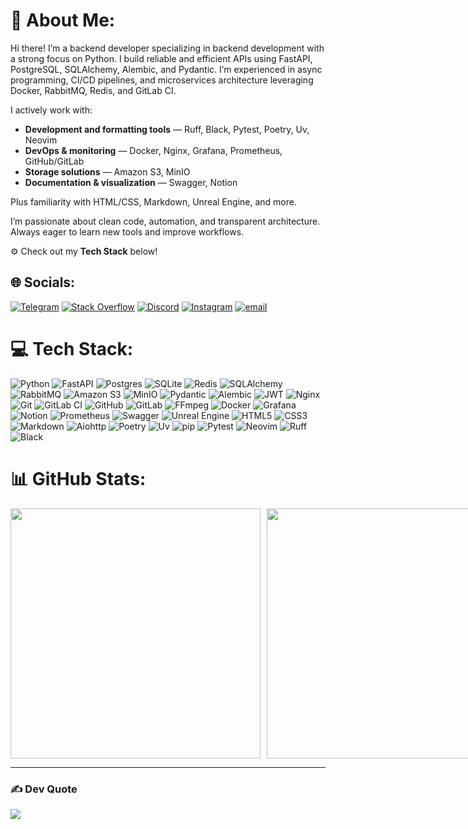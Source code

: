 
# 💫 About Me:
Hi there! I’m a backend developer specializing in backend development with a strong focus on Python.
I build reliable and efficient APIs using FastAPI, PostgreSQL, SQLAlchemy, Alembic, and Pydantic.
I’m experienced in async programming, CI/CD pipelines, and microservices architecture leveraging Docker, RabbitMQ, Redis, and GitLab CI.

I actively work with:

- **Development and formatting tools** — Ruff, Black, Pytest, Poetry, Uv, Neovim  
- **DevOps & monitoring** — Docker, Nginx, Grafana, Prometheus, GitHub/GitLab  
- **Storage solutions** — Amazon S3, MinIO  
- **Documentation & visualization** — Swagger, Notion  

Plus familiarity with HTML/CSS, Markdown, Unreal Engine, and more.

I’m passionate about clean code, automation, and transparent architecture. 
Always eager to learn new tools and improve workflows.

⚙️ Check out my **Tech Stack** below!

## 🌐 Socials:
[![Telegram](https://img.shields.io/badge/Telegram-2CA5E0?logo=telegram&logoColor=white)](https://t.me/twpro8)
[![Stack Overflow](https://img.shields.io/badge/-Stackoverflow-FE7A16?logo=stack-overflow&logoColor=white)](https://stackoverflow.com/users/31022516)
[![Discord](https://img.shields.io/badge/Discord-%237289DA.svg?logo=discord&logoColor=white)](https://discord.gg/tb4ztJNBTF)
[![Instagram](https://img.shields.io/badge/Instagram-%23E4405F.svg?logo=Instagram&logoColor=white)](https://instagram.com/twpro8)
[![email](https://img.shields.io/badge/Email-D14836?logo=gmail&logoColor=white)](mailto:twpro8@gmail.com) 

# 💻 Tech Stack:
![Python](https://img.shields.io/badge/python-3670A0?style=for-the-badge&logo=python&logoColor=ffdd54)
![FastAPI](https://img.shields.io/badge/FastAPI-005571?style=for-the-badge&logo=fastapi)
![Postgres](https://img.shields.io/badge/postgres-%23316192.svg?style=for-the-badge&logo=postgresql&logoColor=white)
![SQLite](https://img.shields.io/badge/sqlite-%2307405e.svg?style=for-the-badge&logo=sqlite&logoColor=white)
![Redis](https://img.shields.io/badge/redis-%23DD0031.svg?style=for-the-badge&logo=redis&logoColor=white)
![SQLAlchemy](https://img.shields.io/badge/SQLAlchemy-%23d71f00.svg?style=for-the-badge&logo=sqlalchemy&logoColor=white)
![RabbitMQ](https://img.shields.io/badge/rabbitmq-FF6600?style=for-the-badge&logo=rabbitmq&logoColor=white)
![Amazon S3](https://img.shields.io/badge/Amazon%20S3-FF9900?style=for-the-badge&logo=amazons3&logoColor=white)
![MinIO](https://img.shields.io/badge/MinIO-%23c82e33.svg?style=for-the-badge&logo=minio&logoColor=white)
![Pydantic](https://img.shields.io/badge/Pydantic-%23007ec6.svg?style=for-the-badge&logo=pydantic&logoColor=white)
![Alembic](https://img.shields.io/badge/Alembic-%23333333.svg?style=for-the-badge&logoColor=white)
![JWT](https://img.shields.io/badge/JWT-black?style=for-the-badge&logo=JSON%20web%20tokens)
![Nginx](https://img.shields.io/badge/nginx-%23009639.svg?style=for-the-badge&logo=nginx&logoColor=white)
![Git](https://img.shields.io/badge/git-%23F05033.svg?style=for-the-badge&logo=git&logoColor=white)
![GitLab CI](https://img.shields.io/badge/gitlab%20CI-%23181717.svg?style=for-the-badge&logo=gitlab&logoColor=white)
![GitHub](https://img.shields.io/badge/github-%23121011.svg?style=for-the-badge&logo=github&logoColor=white)
![GitLab](https://img.shields.io/badge/gitlab-%23181717.svg?style=for-the-badge&logo=gitlab&logoColor=white)
![FFmpeg](https://shields.io/badge/FFmpeg-%23171717.svg?logo=ffmpeg&style=for-the-badge&labelColor=171717&logoColor=5cb85c)
![Docker](https://img.shields.io/badge/docker-%230db7ed.svg?style=for-the-badge&logo=docker&logoColor=white)
![Grafana](https://img.shields.io/badge/grafana-%23F46800.svg?style=for-the-badge&logo=grafana&logoColor=white)
![Notion](https://img.shields.io/badge/Notion-%23000000.svg?style=for-the-badge&logo=notion&logoColor=white)
![Prometheus](https://img.shields.io/badge/Prometheus-E6522C?style=for-the-badge&logo=Prometheus&logoColor=white)
![Swagger](https://img.shields.io/badge/-Swagger-%23Clojure?style=for-the-badge&logo=swagger&logoColor=white)
![Unreal Engine](https://img.shields.io/badge/unrealengine-%23313131.svg?style=for-the-badge&logo=unrealengine&logoColor=white)
![HTML5](https://img.shields.io/badge/html5-%23E34F26.svg?style=for-the-badge&logo=html5&logoColor=white)
![CSS3](https://img.shields.io/badge/css3-%231572B6.svg?style=for-the-badge&logo=css3&logoColor=white)
![Markdown](https://img.shields.io/badge/markdown-%23000000.svg?style=for-the-badge&logo=markdown&logoColor=white)
![Aiohttp](https://img.shields.io/badge/aiohttp-%232C5bb4.svg?style=for-the-badge&logo=aiohttp&logoColor=white)
![Poetry](https://img.shields.io/badge/Poetry-%233B82F6.svg?style=for-the-badge&logo=poetry&logoColor=0B3D8D)
![Uv](https://img.shields.io/badge/Uv-%23ff4f9a.svg?style=for-the-badge&logoColor=white)
![pip](https://img.shields.io/badge/pip-%23000000.svg?style=for-the-badge&logo=pypi&logoColor=white)
![Pytest](https://img.shields.io/badge/pytest-%23ffffff.svg?style=for-the-badge&logo=pytest&logoColor=2f9fe3)
![Neovim](https://img.shields.io/badge/NeoVim-%2357A143.svg?&style=for-the-badge&logo=neovim&logoColor=white)
![Ruff](https://img.shields.io/badge/Ruff-%23f1654c.svg?style=for-the-badge&logo=ruff&logoColor=white)
![Black](https://img.shields.io/badge/Black-%23151515.svg?style=for-the-badge&logo=python&logoColor=white)

# 📊 GitHub Stats:
<div style="display: flex; gap: 10px;">
  <img src="https://github-readme-stats.vercel.app/api?username=twpro8&theme=transparent&hide_border=true&include_all_commits=false&count_private=false" width="400" />
  <img src="https://nirzak-streak-stats.vercel.app/?user=twpro8&theme=transparent&hide_border=true" width="400" /> </br>
  <img src="https://github-readme-stats.vercel.app/api/top-langs/?username=twpro8&theme=transparent&hide_border=true&include_all_commits=false&count_private=false&layout=compact" width="250"/>
</div>

---

### ✍️ Dev Quote
![](https://quotes-github-readme.vercel.app/api?type=horizontal&theme=radical)
